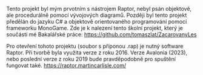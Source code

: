 Tento projekt byl mým prvotním s nástrojem Raptor, nebyl psán objektově, ale procedurálně pomocí vývojových diagramů.
Později byl tento projekt předělán do jazyku C# a objektově orientovaného programování pomocí frameworku MonoGame.
Zde je k nalezení tento školní projekt, který je součástí mé Bakalářské práce:
https://github.com/tomaszlat/ZacarovanyLes

Pro otevření tohoto projektu (soubor s příponou .rap) je nutný software Raptor. Při tvorbě byla využita verze z roku 2016. Verze Avalonia (2023), nebo poslední verze z roku 2019 bude pravděpodobně pro spuštění fungovat také.
https://raptor.martincarlisle.com/
